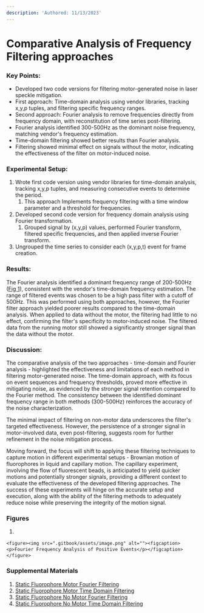 ```yaml
---
description: 'Authored: 11/13/2023'
---
```


# Comparative Analysis of Frequency Filtering approaches

### Key Points:

* Developed two code versions for filtering motor-generated noise in laser speckle mitigation.
* First approach: Time-domain analysis using vendor libraries, tracking x,y,p tuples, and filtering specific frequency ranges.
* Second approach: Fourier analysis to remove frequencies directly from frequency domain, with reconstitution of time series post-filtering.
* Fourier analysis identified 300-500Hz as the dominant noise frequency, matching vendor's frequency estimation.
* Time-domain filtering showed better results than Fourier analysis.
* Filtering showed minimal effect on signals without the motor, indicating the effectiveness of the filter on motor-induced noise.

### Experimental Setup:

1. Wrote first code version using vendor libraries for time-domain analysis, tracking x,y,p tuples, and measuring consecutive events to determine the period.
   1. This approach Implements frequency filtering with a time window parameter and a threshold for frequencies.
2. Developed second code version for frequency domain analysis using Fourier transformation.
   1. Grouped signal by (x,y,p) values, performed Fourier transform, filtered specific frequencies, and then applied inverse Fourier transform.
3. Ungrouped the time series to consider each (x,y,p,t) event for frame creation.

### Results:

The Fourier analysis identified a dominant frequency range of 200-500Hz ([Fig 1](comparative-analysis-of-frequency-filtering-approaches.md#figures)), consistent with the vendor's time-domain frequency estimation. The range of filtered events was chosen to be a high pass filter with a cutoff of 500Hz. This was performed using both approaches, however, the Fourier filter approach yielded poorer results compared to the time-domain analysis. When applied to data without the motor, the filtering had little to no effect, confirming the filter's specificity to motor-induced noise. The filtered data from the running motor still showed a significantly stronger signal than the data without the motor.

### Discussion:

The comparative analysis of the two approaches - time-domain and Fourier analysis - highlighted the effectiveness and limitations of each method in filtering motor-generated noise. The time-domain approach, with its focus on event sequences and frequency thresholds, proved more effective in mitigating noise, as evidenced by the stronger signal retention compared to the Fourier method. The consistency between the identified dominant frequency range in both methods (300-500Hz) reinforces the accuracy of the noise characterization.

The minimal impact of filtering on non-motor data underscores the filter's targeted effectiveness. However, the persistence of a stronger signal in motor-involved data, even post-filtering, suggests room for further refinement in the noise mitigation process.

Moving forward, the focus will shift to applying these filtering techniques to capture motion in different experimental setups - Brownian motion of fluorophores in liquid and capillary motion. The capillary experiment, involving the flow of fluorescent beads, is anticipated to yield quicker motions and potentially stronger signals, providing a different context to evaluate the effectiveness of the developed filtering approaches. The success of these experiments will hinge on the accurate setup and execution, along with the ability of the filtering methods to adequately reduce noise while preserving the integrity of the motion signal.



### Figures

1.

    <figure><img src=".gitbook/assets/image.png" alt=""><figcaption><p>Fourier Frequency Analysis of Positive Events</p></figcaption></figure>

### Supplemental Materials

1. [Static Fluorophore Motor Fourier Filtering](https://drive.google.com/file/d/1xCv-oLMe4eT6Z6xLyMgZx96gHoHd\_zfZ/view?usp=drive\_link)
2. [Static Fluorophore Motor Time Domain Filtering](https://drive.google.com/file/d/1uxvHh8d-qWqgp1QBlkEwvvioKYLbxYeS/view?usp=drive\_link)
3. [Static Fluorophore No Motor Fourier Filtering](https://drive.google.com/file/d/1xYYWEpMuNnlyZciSJLmSHi9OEe9BGi2j/view?usp=drive\_link)
4. [Static Fluorophore No Motor Time Domain Filtering](https://drive.google.com/file/d/1FMwEpPae5Prju19dfxGOdPNKE8M4m7qL/view?usp=drive\_link)

